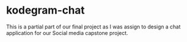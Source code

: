 # kodegram-chat

This is a partial part of our final project as I was assign to design a chat application for our Social media capstone project.
